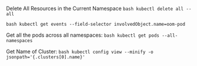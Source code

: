 Delete All Resources in the Current Namespace
```bash kubectl delete all --all```

```bash kubectl get events --field-selector involvedObject.name=oom-pod```

Get all the pods across all namespaces:
```bash kubectl get pods --all-namespaces```

Get Name of Cluster:
```bash kubectl config view --minify -o jsonpath='{.clusters[0].name}'```
